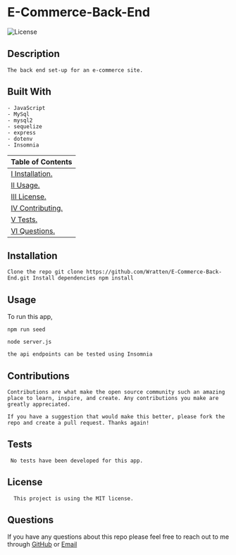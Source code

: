 # E-Commerce-Back-End
  
  ![License](https://img.shields.io/badge/License-MIT-blue)

 ## Description

    The back end set-up for an e-commerce site.
 
 ## Built With
   ```
   - JavaScript
   - MySql
   - mysql2
   - sequelize
   - express
   - dotenv
   - Insomnia
   ```
 
  |  Table of Contents |
  | ----------- |
  | [I Installation.](#installation) |
  | [II Usage.](#usage)|
  | [III License.](#licenses)|
  | [IV Contributing.](#contributing)|
  | [V Tests.](#tests)|
  | [VI Questions.](#questions)|


  ## Installation
  
    Clone the repo git clone https://github.com/Wratten/E-Commerce-Back-End.git Install dependencies npm install

  ## Usage

To run this app,

    npm run seed 

    node server.js
    
    the api endpoints can be tested using Insomnia

  
  ## Contributions

    Contributions are what make the open source community such an amazing place to learn, inspire, and create. Any contributions you make are greatly appreciated.
    
    If you have a suggestion that would make this better, please fork the repo and create a pull request. Thanks again!


  ## Tests
  
     No tests have been developed for this app.

  
  ## License
  
      This project is using the MIT license.


  ## Questions
 If you have any questions about this repo please feel free to reach out to me through [GitHub](https://github.com/Wratten) or [Email](mailto:daniel.wratten@gmail.com)

